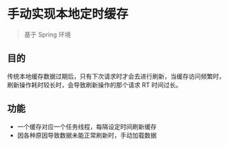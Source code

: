 # 手动实现本地定时缓存

> 基于 Spring 环境

## 目的

传统本地缓存数据过期后，只有下次请求时才会去进行刷新，当缓存访问频繁时，刷新操作耗时较长时，会导致刷新操作的那个请求 RT 时间过长。

## 功能

- 一个缓存对应一个任务线程，每隔设定时间刷新缓存
- 因各种原因导致数据未能正常刷新时，手动加载数据
